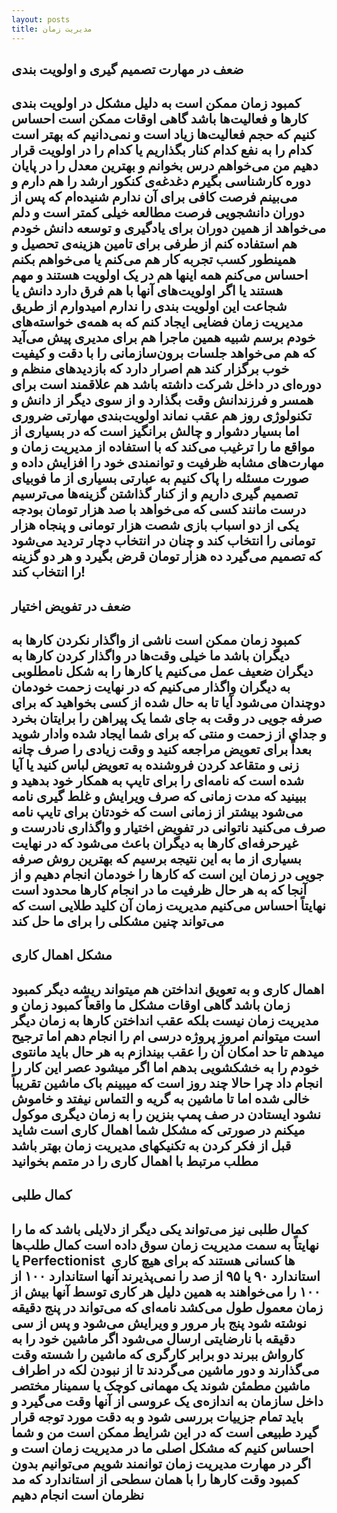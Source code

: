 ```yaml
---
layout: posts
title: مدیریت زمان
---
```

## ضعف در مهارت تصمیم گیری و اولویت بندی

## کمبود زمان ممکن است به دلیل مشکل در اولویت بندی کارها و فعالیت‌ها باشد گاهی اوقات  ممکن است احساس کنیم که حجم فعالیت‌ها زیاد است  و نمی‌دانیم که بهتر است کدام را به نفع کدام کنار بگذاریم  یا کدام را در اولویت قرار دهیم  من می‌خواهم درس بخوانم و بهترین معدل را در پایان دوره کارشناسی بگیرم  دغدغه‌ی کنکور ارشد را هم دارم و می‌بینم فرصت کافی برای آن ندارم  شنیده‌ام که پس از دوران دانشجویی فرصت مطالعه خیلی کمتر است و دلم می‌خواهد از همین دوران برای یادگیری و توسعه دانش خودم هم استفاده کنم  از طرفی برای تامین هزینه‌ی تحصیل و همینطور کسب تجربه  کار هم می‌کنم یا می‌خواهم بکنم  احساس می‌کنم همه اینها هم در یک اولویت هستند و مهم هستند یا اگر اولویت‌های آنها با هم فرق دارد  دانش یا شجاعت این اولویت بندی را ندارم  امیدوارم از طریق مدیریت زمان  فضایی ایجاد کنم که به همه‌ی خواسته‌های خودم برسم  شبیه همین ماجرا هم برای مدیری پیش می‌آید که هم می‌خواهد جلسات برون‌سازمانی را با دقت و کیفیت خوب برگزار کند  هم اصرار دارد که بازدیدهای منظم و دوره‌ای در داخل شرکت داشته باشد  هم علاقمند است برای همسر و فرزندانش وقت بگذارد و از سوی دیگر  از دانش و تکنولوژی روز هم عقب نماند  اولویت‌بندی  مهارتی ضروری اما بسیار دشوار و چالش برانگیز است که در بسیاری از مواقع  ما را ترغیب می‌کند که با استفاده از مدیریت زمان و مهارت‌های مشابه  ظرفیت و توانمندی خود را افزایش داده و صورت مسئله را پاک کنیم  به عبارتی  بسیاری از ما فوبیای تصمیم گیری داریم و از کنار گذاشتن گزینه‌ها می‌ترسیم  درست مانند کسی که می‌خواهد با صد هزار تومان بودجه  یکی از دو اسباب بازی شصت هزار تومانی و پنجاه هزار تومانی را انتخاب کند و چنان در انتخاب دچار تردید می‌شود که تصمیم می‌گیرد ده هزار تومان قرض بگیرد و هر دو گزینه را انتخاب کند!

## ضعف در تفویض اختیار

## کمبود زمان ممکن است ناشی از واگذار نکردن کارها به دیگران باشد  ما خیلی وقت‌ها در واگذار کردن کارها به دیگران  ضعیف عمل می‌کنیم  یا کارها را به شکل نامطلوبی به دیگران واگذار می‌کنیم که در نهایت زحمت خودمان دوچندان می‌شود  آیا تا به حال شده از کسی بخواهید که برای صرفه جویی در وقت  به جای شما یک پیراهن را برایتان بخرد و جدای از زحمت و منتی که برای شما ایجاد شده  وادار شوید بعداً برای تعویض مراجعه کنید و وقت زیادی را صرف چانه زنی و متقاعد کردن فروشنده به تعویض لباس کنید  یا آیا شده است که نامه‌ای را برای تایپ به همکار خود بدهید و ببینید که مدت زمانی که صرف ویرایش و غلط گیری نامه می‌شود بیشتر از زمانی است که خودتان برای تایپ نامه صرف می‌کنید  ناتوانی در تفویض اختیار و واگذاری نادرست و غیرحرفه‌ای کارها به دیگران  باعث می‌شود که در نهایت بسیاری از ما به این نتیجه برسیم که بهترین روش صرفه جویی در زمان  این است که کارها را خودمان انجام دهیم و از آنجا که به هر حال   ظرفیت ما در انجام کارها محدود است  نهایتاً احساس می‌کنیم مدیریت زمان  آن کلید طلایی است که می‌تواند چنین مشکلی را برای ما حل کند 

## مشکل اهمال کاری

## اهمال کاری و به تعویق انداختن هم میتواند ریشه دیگر کمبود زمان باشد  گاهی اوقات  مشکل ما واقعاً کمبود زمان و مدیریت زمان نیست  بلکه عقب انداختن کارها به زمان دیگر است  میتوانم امروز پروژه درسی ام را انجام دهم  اما ترجیح میدهم تا حد امکان آن را عقب بیندازم  به هر حال باید مانتوی خودم را به خشکشویی بدهم  اما اگر میشود عصر این کار را انجام داد  چرا حالا  چند روز است که میبینم باک ماشین تقریباً خالی شده  اما تا ماشین به گریه و التماس نیفتد و خاموش نشود  ایستادن در صف پمپ بنزین را به زمان دیگری موکول میکنم  در صورتی که مشکل شما اهمال کاری است  شاید قبل از فکر کردن به تکنیکهای مدیریت زمان  بهتر باشد مطلب مرتبط با اهمال کاری را در متمم بخوانید 

## کمال طلبی

## کمال طلبی نیز می‌تواند یکی دیگر از دلایلی باشد که ما را نهایتاً به سمت مدیریت زمان سوق داده است  کمال طلب‌ها یا Perfectionist ها  کسانی هستند که برای هیچ کاری ‌ استاندارد ۹۰ یا ۹۵ از صد را نمی‌پذیرند  آنها استاندارد ۱۰۰ از ۱۰۰ را می‌خواهند  به همین دلیل هر کاری توسط آنها  بیش از زمان معمول طول می‌کشد  نامه‌ای که می‌تواند در پنج دقیقه نوشته شود  پنج بار مرور و ویرایش می‌شود و پس از سی دقیقه  با نارضایتی ارسال می‌شود  اگر ماشین خود را به کارواش ببرند  دو برابر کارگری که ماشین را شسته  وقت می‌گذارند و دور ماشین می‌گردند تا از نبودن لکه در اطراف ماشین مطمئن شوند  یک مهمانی کوچک یا سمینار مختصر داخل سازمان  به اندازه‌ی یک عروسی از آنها وقت می‌گیرد و باید تمام جزییات بررسی شود و به دقت مورد توجه قرار گیرد  طبیعی است که در این شرایط  ممکن است من و شما احساس کنیم که مشکل اصلی ما در مدیریت زمان است و اگر در مهارت مدیریت زمان توانمند شویم می‌توانیم بدون کمبود وقت  کارها را با همان سطحی از استاندارد که مد نظرمان است انجام دهیم 
